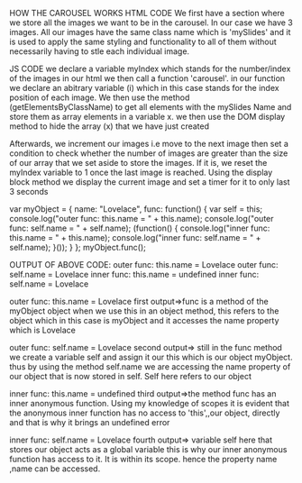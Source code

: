 HOW THE CAROUSEL WORKS
HTML CODE
  We first have a section where we store all the images we want
  to be in the carousel. In our case we have 3 images. All our images have the same class name 
  which is 'mySlides' and it is used to apply the same styling and functionality to all of them
  without necessarily having to stle each individual image.

 JS CODE
 we declare a variable myIndex which stands for the number/index of the images in our html
 we then call a function 'carousel'.
 in our function we declare an abitrary variable (i) which in this case stands for the index position
 of each image. We then use the method (getElementsByClassName) to get all elements with the mySlides Name
 and store them as array elements in a variable x.
 we then use the DOM display method to hide the array (x) that we have just created

 Afterwards, we increment our images i.e move to the next image then set a condition to
 check whether the number of images are greater than the size of our array that we set aside to store the 
 images. If it is, we reset the myIndex variable to 1 once the last image is reached.
 Using the display block method we display the current image and set a timer for it to only last 3 seconds
 
 
 
 
 var myObject = {
    name: "Lovelace",
    func: function() {
        var self = this;
        console.log("outer func:  this.name = " + this.name);
        console.log("outer func:  self.name = " + self.name);
        (function() {
            console.log("inner func:  this.name = " + this.name);
            console.log("inner func:  self.name = " + self.name);
        }());
    }
};
myObject.func();

OUTPUT OF ABOVE CODE:
outer func:  this.name = Lovelace
outer func:  self.name = Lovelace
inner func:  this.name = undefined
inner func:  self.name = Lovelace


outer func:  this.name = Lovelace
first output=>func is a method of the myObject object when we use this in an object method, 
this refers to the object which in this case is myObject and it accesses the name property which is Lovelace


outer func:  self.name = Lovelace
second output=> still in the func method we create a variable self and assign it our this which is 
our object myObject. thus by using the method self.name we are accessing the name property of our object
that is now stored in self. Self here refers to our object

inner func:  this.name = undefined
third output=>the method func has an inner anonymous function. Using my knowledge of scopes it is evident
that the anonymous inner function has no access to 'this',,our object, directly and that is why it brings an undefined
error

inner func:  self.name = Lovelace
fourth output=> variable self here that stores our object acts as a global variable this is why our
inner anonymous function has access to it. It is within its scope. hence the property name ,name can be accessed.


  
  
  

